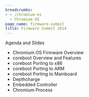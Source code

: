 ```yaml
---
breadcrumbs:
- - /chromium-os
  - Chromium OS
page_name: firmware-summit
title: Firmware Summit 2014
---
```


Agenda and Slides

*   Chromium OS Firmware Overview
*   coreboot Overview and Features
*   coreboot Porting to x86
*   coreboot Porting to ARM
*   coreboot Porting to Mainboard
*   Depthcharge
*   Embedded Controller
*   Chromium Process
